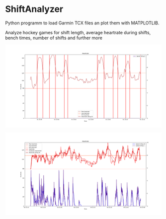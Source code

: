 # ShiftAnalyzer
Python programm to load Garmin TCX files an plot them with MATPLOTLIB.

Analyze hockey games for shift length, average heartrate during shifts, bench times, number of shifts and further more

![Screenshot](Figure_2.png)

![Screenshot](Figure_1.png)
